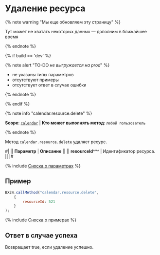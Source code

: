 # Удаление ресурса

{% note warning "Мы еще обновляем эту страницу" %}

Тут может не хватать некоторых данных — дополним в ближайшее время

{% endnote %}

{% if build == 'dev' %}

{% note alert "TO-DO _не выгружается на prod_" %}

- не указаны типы параметров
- отсутствуют примеры
- отсутствует ответ в случае ошибки

{% endnote %}

{% endif %}

{% note info "calendar.resource.delete" %}

**Scope**: [`calendar`](../scopes/permissions.md) | **Кто может выполнять метод**: `любой пользователь`

{% endnote %}

Метод `calendar.resource.delete` удаляет ресурс.

#|
|| **Параметр** | **Описание** ||
|| **resourceId**^*^ | Идентификатор ресурса. ||
|#

{% include [Сноска о параметрах](../../_includes/required.md) %}

## Пример

```js
BX24.callMethod("calendar.resource.delete",
    {
        resourceId: 521
    }
);
```

{% include [Сноска о примерах](../../_includes/examples.md) %}

## Ответ в случае успеха

Возвращает true, если удаление успешно.
